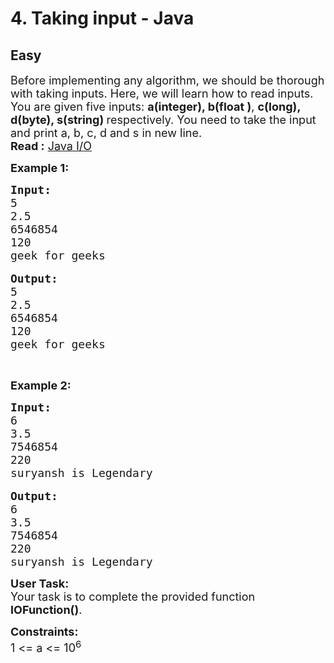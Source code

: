 # 4. Taking input - Java
## Easy 
<div class="problem-statement">
                <p></p><p><span style="font-size:18px">Before implementing any algorithm, we should be thorough with taking inputs. Here, we will learn how to read inputs.<br>
You are given five&nbsp;inputs: <strong>a(integer), b(float )</strong>, <strong>c(long), d(byte), s(string) </strong>respectively. You need to take the input and print a,&nbsp;b, c, d and s&nbsp;in new line.<br>
<strong>Read :</strong> <a href="https://www.geeksforgeeks.org/ways-to-read-input-from-console-in-java/" target="_blank">Java I/O</a></span></p>

<p><strong><span style="font-size:18px">Example 1:</span></strong></p>

<pre><span style="font-size:18px"><strong>Input:</strong>
5
2.5
6546854</span>
<span style="font-size:18px">120
geek for geeks</span>

<span style="font-size:18px"><strong>Output:</strong></span>
<span style="font-size:18px">5
2.5
6546854</span>
<span style="font-size:18px">120
geek for geeks</span></pre>

<p>&nbsp;</p>

<p><strong><span style="font-size:18px">Example 2:</span></strong></p>

<pre><span style="font-size:18px"><strong>Input:</strong>
6
3.5
7546854</span>
<span style="font-size:18px">220
suryansh is Legendary</span>

<span style="font-size:18px"><strong>Output:</strong></span>
<span style="font-size:18px">6 
3.5 
7546854</span> 
<span style="font-size:18px">220 
suryansh is Legendary</span></pre>

<p><span style="font-size:18px"><strong>User Task: </strong><br>
Your task is to complete the provided function <strong>IOFunction()</strong>. </span></p>

<p><span style="font-size:18px"><strong>Constraints:</strong><br>
1 &lt;= a &lt;= 10<sup>6</sup></span></p>
 <p></p>
            </div>